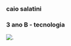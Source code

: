 ### **caio salatini**
### 3 ano B - tecnologia
![.](https://github.com/caiosalatini/caiosalatini/assets/170112711/a62ba119-c4a3-44ba-aa1e-c37ee925aa2b)


<!--
**caiosalatini/caiosalatini** is a ✨ _special_ ✨ repository because its `README.md` (this file) appears on your GitHub profile.

Here are some ideas to get you started:

- 🔭 I’m currently working on ...
- 🌱 I’m currently learning ...
- 👯 I’m looking to collaborate on ...
- 🤔 I’m looking for help with ...
- 💬 Ask me about ...
- 📫 How to reach me: ...
- 😄 Pronouns: ...
- ⚡ Fun fact: ...
-->
